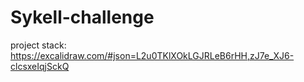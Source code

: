# Sykell-challenge

project stack: https://excalidraw.com/#json=L2u0TKlXOkLGJRLeB6rHH,zJ7e_XJ6-clcsxeIqjSckQ
